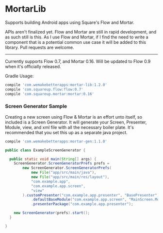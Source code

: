 MortarLib
=========

Supports building Android apps using Square's Flow and Mortar.

APIs aren't finalized yet. Flow and Mortar are still in rapid development, and as such still is this. As I use Flow and Mortar, if I find the need to write a component that is a potential common use case it will be added to this library. Pull requests are welcome.

<hr />

Currently supports Flow 0.7, and Mortar 0.16. Will be updated to Flow 0.9 when it's officially released.

Gradle Usage:
```groovy
compile 'com.wemakebetterapps:mortar-lib:1.2.0'
compile 'com.squareup.flow:flow:0.7'
compile 'com.squareup.mortar:mortar:0.16'
```

### Screen Generator Sample

Creating a new screen using Flow & Mortar is an effort unto itself, so included is a Screen Generator. It will generate your Screen, Presenter, Module, view, and xml file with all the necessary boiler plate. It's recommended that you set this up as a separate java project.

```groovy
compile 'com.wemakebetterapps:mortar-gen:1.1.0'
```

```java
public class ExampleScreenGenerator {

  public static void main(String[] args) {
    ScreenGenerator.ScreenGeneratorPrefs prefs =
        new ScreenGenerator.ScreenGeneratorPrefs(
            new File("app/src/main/java"),
            new File("app/src/main/res/layout"),
            "com.example.app",
            "com.example.app.screen",
            "view"
        ).customPresenter("com.example.app.presenter", "BasePresenter")
            .defaultBaseModule("com.example.app.screen", "MainScreen.Module")
            .presenterPackage("com.example.app.presenter");

    new ScreenGenerator(prefs).start();
  }

}
```
